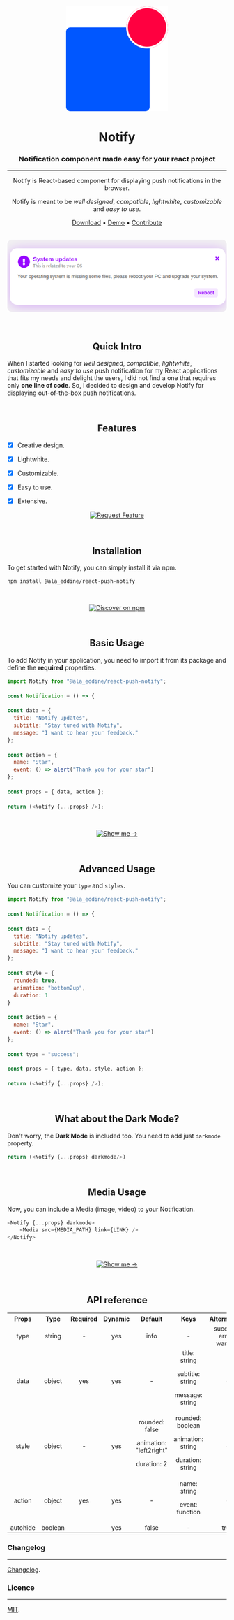 <div align="center">
  <img src="./Logo.svg"> 
  <h1>Notify</h1>
  <h3>Notification component made easy for your react project</h3>

---

<span>Notify is React-based component for displaying push notifications in the browser.

Notify is meant to be _well designed_, _compatible_, _lightwhite_, _customizable_ and _easy to use_.
</span>

[Download](https://www.npmjs.com/package/react-push-notify) •
[Demo](https://eejv4.csb.app/) •
[Contribute](https://github.com/MenaiAla/notify/pulls)

<br>
<img src="./screenshots/screenshot-1.png">
<br>

</div>
<br>
<br>

<h2 align="center">Quick Intro</h2>

When I started looking for _well designed_, _compatible_, _lightwhite_, _customizable_ and _easy to use_ push notification for my React applications that fits my needs and delight the users, I did not find a one that requires only **one line of code**. So, I decided to design and develop Notify for displaying out-of-the-box push notifications.

<br>
<h2 align="center">Features</h2>

- [x] Creative design.

- [x] Lightwhite.

- [x] Customizable.

- [x] Easy to use.

- [x] Extensive.

<div align="center">

[![Request Feature](https://readme-components.vercel.app/api?component=button&text=Request+New+Feature)](https://github.com/MenaiAla/react-push-notify/pulls)

</div>

<br>
<h2 align="center">Installation</h2>

To get started with Notify, you can simply install it via npm.

```
npm install @ala_eddine/react-push-notify
```

<br>
<div align="center">

[![Discover on npm](https://readme-components.vercel.app/api?component=button&text=Discover+on+npm)](https://www.npmjs.com/package/react-push-notify)

</div>

<br>
<h2 align="center">Basic Usage</h2>

To add Notify in your application, you need to import it from its package and define the **required** properties.

```Javascript
import Notify from "@ala_eddine/react-push-notify";

const Notification = () => {

const data = {
  title: "Notify updates",
  subtitle: "Stay tuned with Notify",
  message: "I want to hear your feedback."
};

const action = {
  name: "Star",
  event: () => alert("Thank you for your star")
};

const props = { data, action };

return (<Notify {...props} />);

```

<br>

<div align="center">

[![Show me →](https://readme-components.vercel.app/api?component=button&text=Show+Live+Demo+)](https://codesandbox.io/s/q3934)

</div>

<br>
<h2 align="center">Advanced Usage</h2>

You can customize your `type` and `styles`.

```Javascript
import Notify from "@ala_eddine/react-push-notify";

const Notification = () => {

const data = {
  title: "Notify updates",
  subtitle: "Stay tuned with Notify",
  message: "I want to hear your feedback."
};

const style = {
  rounded: true,
  animation: "bottom2up",
  duration: 1
}

const action = {
  name: "Star",
  event: () => alert("Thank you for your star")
};

const type = "success";

const props = { type, data, style, action };

return (<Notify {...props} />);

```

<br>
<h2 align="center">What about the Dark Mode?</h2>

Don't worry, the **Dark Mode** is included too. You need to add just `darkmode` property.

```Javascript
return (<Notify {...props} darkmode/>)
```

<br>
<h2 align="center">Media Usage</h2>

Now, you can include a Media (image, video) to your Notification.

```js
<Notify {...props} darkmode>
	<Media src={MEDIA_PATH} link={LINK} />
</Notify>
```

<br>

<div align="center">

[![Show me →](https://readme-components.vercel.app/api?component=button&text=Show+Live+Demo+)](https://codesandbox.io/s/q3934)

</div>

<br>
<h2 align="center">API reference</h2>

<table width="100%">

<tr align="center">
<th>
Props
</th>
<th>
Type
</th>
<th>
Required
</th>
<th>
Dynamic
</th>
<th>
Default
</th>
<th>
Keys
</th>
<th>
Alternatives
</th>
</tr>

<tr align="center">
<td>
type
</td>
<td>
string
</td>
<td>
-
</td>
<td>
yes
</td>
<td>
info
</td>
<td>
-
</td>
<td>
success | error | warning
</td>
</tr>

<tr align="center">
<td>
data
</td>
<td>
object
</td>
<td>
 yes
</td>
<td>
yes
</td>
<td>
-
</td>
<td>
title: string

subtitle: string

message: string

</td>
<td>
-
</td>
</tr>

<tr align="center">
<td>
style
</td>
<td>
object
</td>
<td>
-
</td>
<td>
yes
</td>
<td>
rounded: false

animation: "left2right"

duration: 2

</td>
<td>
rounded: boolean

animation: string

duration: string

</td>
<td>
-
</td>
</tr>

<tr align="center">
<td>
action
</td>
<td>
object
</td>
<td>
yes
</td>
<td>
yes
</td>
<td>
-
</td>
<td>
name: string

event: function

</td>
<td>
-
</td>
</tr>

<tr align="center">
<td>
autohide
</td>
<td>
boolean
</td>
<td>

</td>
<td>
yes
</td>
<td>
false
</td>
<td>
-
</td>
<td>
true
</td>
</tr>
</table>

### Changelog

---

[Changelog](/CHANGELOG.md).

### Licence

---

[MIT](/LICENSE).

